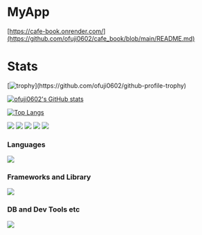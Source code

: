 # MyApp
[https://cafe-book.onrender.com/](https://github.com/ofuji0602/cafe_book/blob/main/README.md)

# Stats

[![trophy](https://github-profile-trophy.vercel.app/?username=ofuji0602&count_private=true&rank=-?)](https://github.com/ofuji0602/github-profile-trophy)

[![ofuji0602's GitHub stats](https://github-readme-stats.vercel.app/api?username=ofuji0602&include_all_commits&count_private=true)](https://github.com/ofuji0602/github-readme-stats)

[![Top Langs](https://github-readme-stats.vercel.app/api/top-langs/?username=ofuji0602&layout=compact&langs_count=5&count_private=true)](https://github.com/anuraghazra/github-readme-stats)

![](http://github-profile-summary-cards.vercel.app/api/cards/profile-details?username=ofuji0602&theme=dark)
![](http://github-profile-summary-cards.vercel.app/api/cards/repos-per-language?username=ofuji0602&theme=dark)
![](http://github-profile-summary-cards.vercel.app/api/cards/most-commit-language?username=ofuji0602&theme=dark)
![](http://github-profile-summary-cards.vercel.app/api/cards/stats?username=ofuji0602&theme=dark)
![](http://github-profile-summary-cards.vercel.app/api/cards/productive-time?username=ofuji0602&theme=dark&utcOffset=8)

### Languages
![](https://skillicons.dev/icons?i=html,css,js,ruby)

### Frameworks and Library
![](https://skillicons.dev/icons?i=rails,react)

### DB and Dev Tools etc
![](https://skillicons.dev/icons?i=git,docker,postgres)

